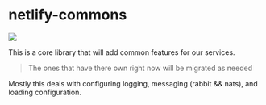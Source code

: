 # netlify-commons

[![](https://godoc.org/github.com/netlify/netlify-commons?status.svg)](https://godoc.org/github.com/netlify/netlify-commons)

This is a core library that will add common features for our services. 

> The ones that have there own right now will be migrated as needed 

Mostly this deals with configuring logging, messaging (rabbit && nats), and loading configuration. 
